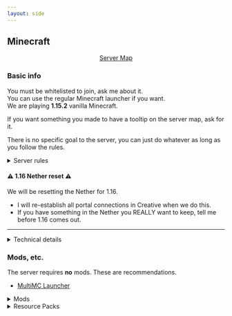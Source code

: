 ```yaml
---
layout: side
---
```


## Minecraft

<div style="text-align: center"><a class="fat" href="{{ '/minecraft/map' | absolute_url }}">Server Map</a></div>

### Basic info

You must be whitelisted to join, ask me about it.  
You can use the regular Minecraft launcher if you want.  
We are playing **1.15.2** vanilla Minecraft.

If you want something you made to have a tooltip on the server map, ask for it.

There is no specific goal to the server, you can just do whatever as long as you follow the rules.

<details markdown="1"><summary>Server rules</summary>

1. No griefing in general
  * (Check the allowed exploits under Technical Details)
2. Don't litter -- don't make the map look bad. Examples:
  * Dirt pillars/bridges
  * Floating trees
3. Don't lag out the server. Examples:
  * Animal pens with too many animals
  * Stray minecarts
  * Always-on redstone machines

Ask if you want to break rule 3 for something. My answer will probably be to do it somewhere far away.

</details>

#### ⚠️ 1.16 Nether reset ⚠️

We will be resetting the Nether for 1.16.

* I will re-establish all portal connections in Creative when we do this.
* If you have something in the Nether you REALLY want to keep, tell me before 1.16 comes out.

---

<details markdown="1"><summary>Technical details</summary>

Map was originally generated in `1.14`. We then played on `1.14.1`, `1.14.2`, `1.15`, and now in `1.15.2`.

[Seed](https://chunkbase.com/apps/biome-finder#-1801724948): `-1801724948`

The server is technically not vanilla, but the mods we have are for performance and enhancing the vanilla game:

* [Carpet mod](https://github.com/gnembon/fabric-carpet) and [carpet-extra](https://github.com/gnembon/carpet-extra/)

I plan to keep updating the server as new **stable** versions come out, and the world will always be the same. (**We WILL reset the Nether for 1.16 though so be warned**)

Backups are done every day at [5AM UTC](https://time.is/just/UTC). The server lives somewhere in the Madeira archipelago.

<details markdown="1"><summary>Gamerules</summary>

Gamerules (that are changed from defaults):

| `disableElytraMovementCheck` |  `true`
| `keepInventory`              |  `true`
| `doInsomnia`                 |  `false`
| `doImmediateRespawn`         |  `true`

</details>

<details markdown="1"><summary>Carpet mod options</summary>

We're using these Carpet options:

`stackableShulkerBoxes`
: Empty shulker boxes stack up to 64 when dropped

`flippinCactus`
: You can flip and rotate blocks when holding a cactus

`horseWanderingFix`
: Horses don't wander away

`kelpGenerationGrowthLimit 0`
: World-generated kelp doesn't grow, which looks cooler

... plus a number of fixes and optimizations

</details>

<details markdown="1"><summary>Datapacks</summary>

We have these datapacks installed on the server:  
(from [Vanilla Tweaks](https://vanillatweaks.net/picker/datapacks/))

Nether Portal Coords
: Adds `/trigger nc_inNether` and `/trigger nc_inOverworld` for determining corresponding coordinates in the Nether for syncing up portals

Villager Death Messages
: Writes a message to chat when a villager dies or is converted to a zombie villager

</details>

<details markdown="1"><summary>Allowed exploits</summary>

Please check with me if you want to do an exploit. Here's a list of exploits that are allowed on the server:

TNT-duping 
: don't do it near player structures, get at least 2000 blocks out from the spawn or ask me if you want to do it somewhere closer

Bedrock-breaking
: Freely in the Nether as long as it isn't ugly, ask for permission in the Overworld and the End

RNG manipulation
: Freely for enchantments, otherwise ask

</details>

</details>

### Mods, etc.

The server requires **no** mods. These are recommendations.

* [MultiMC Launcher](https://multimc.org/)

<details markdown="1"><summary>Mods</summary>

* [Mod Menu](https://www.curseforge.com/minecraft/mc-mods/modmenu)
* [Optifine](://optifine.net/home) & [Optifabric](https://www.curseforge.com/minecraft/mc-mods/optifabric)
* [MiniHUD](https://www.curseforge.com/minecraft/mc-mods/mini-hud) (Cleaner & customizable alt F3 menu)
* [Litematica](https://www.curseforge.com/minecraft/mc-mods/litematica) (Schematic mod)
* [AppleSkin](https://www.curseforge.com/minecraft/mc-mods/appleskin) (Shows Saturation in HUD + other food info)
* [Tweakeroo](https://www.curseforge.com/minecraft/mc-mods/tweakeroo) (Several different tweaks like flexible block placement, hand restock, fast clicking, etc)
* [CakeChomps](https://www.curseforge.com/minecraft/mc-mods/cake-chomps/)

</details>

<details markdown="1"><summary>Resource Packs</summary>

* [Vanilla Tweaks](https://vanillatweaks.net/picker/resource-packs)
* [Rainbow Diamond/Emerald Ores](https://cdn.discordapp.com/attachments/542044271063072769/676971998433247240/Rainbow_DiaEme.zip) (Highlights Diamond + Emerald ores)
* [Hidden Diamond Armor](https://cdn.discordapp.com/attachments/542044271063072769/676972030561878036/HiddenDiamArmor.zip) (so you can see skins)
* [Infested Block Hint](https://cdn.discordapp.com/attachments/542044271063072769/676972015369977937/InfestedBlocks.zip) (shows you silverfish-infested blocks)
* [Scaffolding Hint](https://cdn.discordapp.com/attachments/542044271063072769/676971999859441675/Scaffolding.zip) (shows you scaffolding distance as color)

</details>
